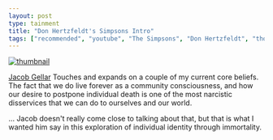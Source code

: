 ```yaml
---
layout: post
type: tainment
title: "Don Hertzfeldt's Simpsons Intro"
tags: ["recommended", "youtube", "The Simpsons", "Don Hertzfeldt", "thoughts","show", "immortality", "after life"]
---
```

[![thumbnail](http://i3.ytimg.com/vi/1f5Xt5pZZZM/hqdefault.jpg)](https://www.youtube.com/watch?v=1f5Xt5pZZZM&t=474s)

[Jacob Gellar](https://www.youtube.com/channel/UCeTfBygNb1TahcNpZyELO8g) Touches and expands on a couple of my current core beliefs.  The fact that we do live forever as a community consciousness, and how our desire to postpone individual death is one of the most narcistic disservices that we can do to ourselves and our world.

... Jacob doesn't really come close to talking about that, but that is what I wanted him say in this exploration of individual identity through immortality.
